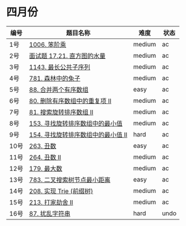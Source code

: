 # 四月份

**编号**|**题目名称**|**难度**|**状态**
--------|------------|--------|--------
1号|[1006. 笨阶乘](./第1题%201006.%20笨阶乘)|medium|ac
2号|[面试题 17.21. 直方图的水量](./第2题%20面试题%2017.21.%20直方图的水量)|medium|ac
3号|[1143. 最长公共子序列](./第3题%201143.%20最长公共子序列)|medium|ac
4号|[781. 森林中的兔子](./第4题%20781.%20森林中的兔子)|medium|ac
5号|[88. 合并两个有序数组](./第5题%2088.%20合并两个有序数组)|easy|ac
6号|[80. 删除有序数组中的重复项 II](./第6题%2080.%20删除有序数组中的重复项%20II)|medium|ac
7号|[81. 搜索旋转排序数组 II](./第7题%2081.%20搜索旋转排序数组%20II)|medium|ac
8号|[153. 寻找旋转排序数组中的最小值](./第8题%20153.%20寻找旋转排序数组中的最小值)|medium|ac
9号|[154. 寻找旋转排序数组中的最小值 II](./第9题%20154.%20寻找旋转排序数组中的最小值%20II)|hard|ac
10号|[263. 丑数](./第10题%20263.%20丑数)|easy|ac
11号|[264. 丑数 II](./第11题%20264.%20丑数%20II)|medium|ac
12号|[179. 最大数](./第12题%20179.%20最大数)|medium|ac
13号|[783. 二叉搜索树节点最小距离](./第13题%20783.%20二叉搜索树节点最小距离)|easy|ac
14号|[208. 实现 Trie (前缀树)](./第14题%20208.%20实现%20Trie%20(前缀树))|medium|ac
15号|[213. 打家劫舍 II](./第15题%20213.%20打家劫舍%20II)|medium|ac
16号|[87. 扰乱字符串](./第16题%2087.%20扰乱字符串)|hard|undo

